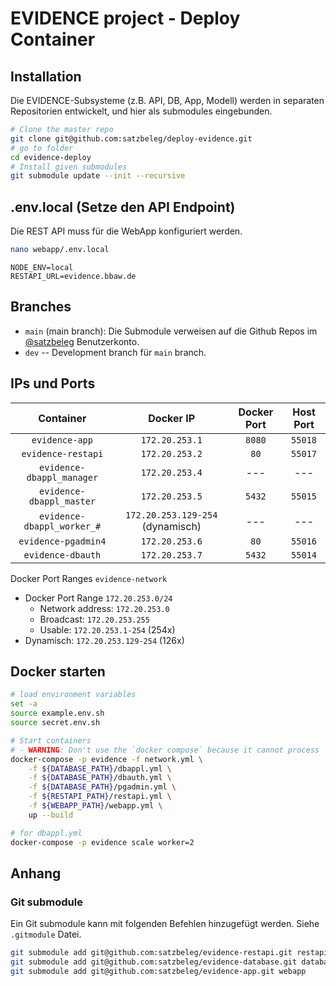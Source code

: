 # EVIDENCE project - Deploy Container


## Installation
Die EVIDENCE-Subsysteme (z.B. API, DB, App, Modell) werden in separaten Repositorien entwickelt, und hier als submodules eingebunden.

```sh
# Clone the master repo
git clone git@github.com:satzbeleg/deploy-evidence.git
# go to folder
cd evidence-deploy
# Install given submodules
git submodule update --init --recursive
```

## .env.local (Setze den API Endpoint)
Die REST API muss für die WebApp konfiguriert werden.

```sh
nano webapp/.env.local
```

```
NODE_ENV=local
RESTAPI_URL=evidence.bbaw.de
```

## Branches
* `main` (main branch): Die Submodule verweisen auf die Github Repos im [@satzbeleg](https://github.com/satzbeleg) Benutzerkonto.
* `dev` -- Development branch für `main` branch. 


## IPs und Ports

| Container | Docker IP | Docker Port | Host Port |
|:---------:|:-----------:|:-------------:|:---------:|
| `evidence-app`      | `172.20.253.1` | `8080` | `55018` |
| `evidence-restapi`  | `172.20.253.2` | `80` | `55017` |
| `evidence-dbappl_manager` | `172.20.253.4` | --- | --- |
| `evidence-dbappl_master` | `172.20.253.5` | `5432` | `55015` |
| `evidence-dbappl_worker_#` | `172.20.253.129-254` (dynamisch) | --- | --- |
| `evidence-pgadmin4` | `172.20.253.6` | `80` | `55016` |
| `evidence-dbauth` | `172.20.253.7` | `5432` | `55014` |


Docker Port Ranges `evidence-network`

- Docker Port Range `172.20.253.0/24`
    - Network address: `172.20.253.0`
    - Broadcast: `172.20.253.255`
    - Usable: `172.20.253.1-254` (254x)
- Dynamisch: `172.20.253.129-254` (126x)




## Docker starten

```sh
# load environment variables
set -a
source example.env.sh
source secret.env.sh

# Start containers
# - WARNING: Don't use the `docker compose` because it cannot process `ipv4_address`!
docker-compose -p evidence -f network.yml \
    -f ${DATABASE_PATH}/dbappl.yml \
    -f ${DATABASE_PATH}/dbauth.yml \
    -f ${DATABASE_PATH}/pgadmin.yml \
    -f ${RESTAPI_PATH}/restapi.yml \
    -f ${WEBAPP_PATH}/webapp.yml \
    up --build

# for dbappl.yml
docker-compose -p evidence scale worker=2
```


## Anhang

### Git submodule
Ein Git submodule kann mit folgenden Befehlen hinzugefügt werden. 
Siehe `.gitmodule` Datei.

```sh
git submodule add git@github.com:satzbeleg/evidence-restapi.git restapi
git submodule add git@github.com:satzbeleg/evidence-database.git database
git submodule add git@github.com:satzbeleg/evidence-app.git webapp
```

